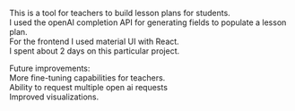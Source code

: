 This is a tool for teachers to build lesson plans for students.  
I used the openAI completion API for generating fields to populate a lesson plan.  
For the frontend I used material UI with React.  
I spent about 2 days on this particular project.  

Future improvements:  
More fine-tuning capabilities for teachers.   
Ability to request multiple open ai requests  
Improved visualizations.   
